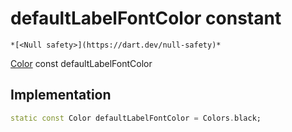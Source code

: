 


# defaultLabelFontColor constant




    *[<Null safety>](https://dart.dev/null-safety)*


[Color](https://api.flutter.dev/flutter/dart-ui/Color-class.html) const defaultLabelFontColor
  







## Implementation

```dart
static const Color defaultLabelFontColor = Colors.black;


```







